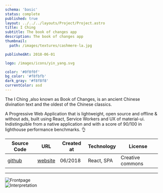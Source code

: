 ```yaml
---
schema: 'basic'
status: complete
published: true
layout: ../../../layouts/Project/Project.astro
title: I Ching
subtitle: The book of changes app
description: The book of changes app
thumbnail:
  path: /images/textures/cashmere-la.jpg

publishedAt: 2018-06-01

logo: /images/icons/yin_yang.svg

color: '#0f0f0f'
bg_color: '#f8fbfb'
dark_gray: '#f8f8f8'
currentColor: asd
---
```


<div class="description">

The I Ching ,also known as Book of Changes, is an ancient Chinese divination text and the oldest of the Chinese classics.

A Progressive Web Application that is lightweight, open source and offline & without ads, built using React, Service Workers and UX of material-ui. Indistinguible from a native application and with a score of 90/100 in lighthouse performance benchmarks. 👌

</div>

<div class="toc-contents center">

| Source Code                                    | URL                   | Created at | Technology | License          |
| ---------------------------------------------- | --------------------- | ---------- | ---------- | ---------------- |
| [github](https://github.com/barrabinfc/iching) | [website](iching.xyz) | 06/2018    | React, SPA | Creative commons |

</div>

---

<div class="gallery grid2 justifyCenter">
  <div class="page h50">
    <div class="mockup">
      <div class="marvel-device iphone-x">
          <div class="top-bar"></div>
          <div class="sleep"></div>
          <div class="bottom-bar"></div>
          <div class="volume"></div>
          <div class="overflow">
            <div class="shadow shadow--tr"></div>
            <div class="shadow shadow--tl"></div>
            <div class="shadow shadow--br"></div>
            <div class="shadow shadow--bl"></div>
          </div>
          <div class="inner-shadow"></div>
          <div class="screen">
            <div class="slideshow" data-time="1500" data-animation="opacity">
              <img src="/images/iching/frontpage_new.jpg" alt="Frontpage" />
            </div>
          </div>
      </div>
    </div>
  </div>
  <div class="page h50">
    <div class="mockup">
      <div class="marvel-device iphone-x">
        <div class="top-bar"></div>
        <div class="sleep"></div>
        <div class="bottom-bar"></div>
        <div class="volume"></div>
        <div class="overflow">
          <div class="shadow shadow--tr"></div>
          <div class="shadow shadow--tl"></div>
          <div class="shadow shadow--br"></div>
          <div class="shadow shadow--bl"></div>
        </div>
        <div class="inner-shadow"></div>
        <div class="screen">
          <!-- Content goes here -->
          <div class="slideshow" data-time="1500" data-animation="opacity">
            <img src="/images/iching/INTERPRETATION2.jpg" alt="Interpretation" />
          </div>
        </div>
      </div>
    </div>
  </div>
</div>

<style global>
[project-slug="iching"] .logo {
  -webkit-transform-origin: 50%  50%;
  opacity: 0.18;
  transform: scale(3.3);
}
</style>

